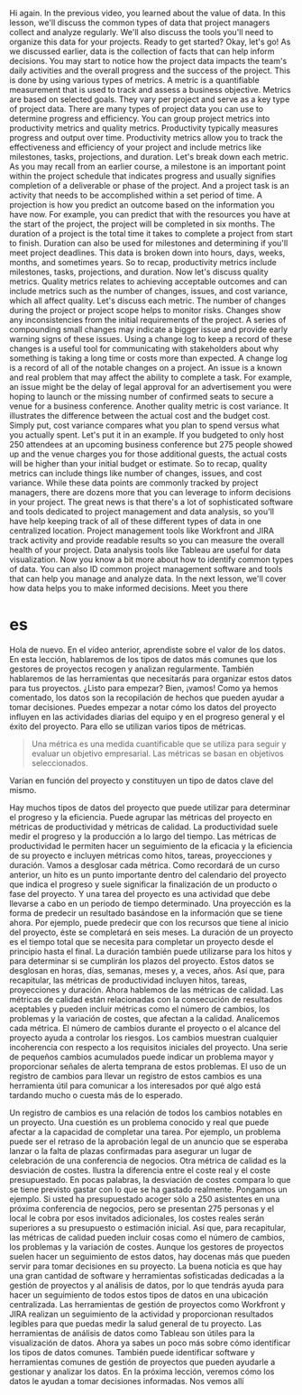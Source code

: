 
Hi again. In the previous video, you learned about the value of data. In this lesson, we'll discuss the common types of data that project managers collect and analyze regularly.
We'll also discuss the tools you'll need to organize this data for your projects. Ready to get started? Okay, let's go!
As we discussed earlier, data is the collection of facts that can help inform decisions. You may start to notice how the project data impacts the team's daily activities and the overall progress and the success of the project.
This is done by using various types of metrics. A metric is a quantifiable measurement that is used to track and assess a business objective. Metrics are based on selected goals. They vary per project and serve as a key type of project data. There are many types of project data you can use to determine progress and efficiency. You can group project metrics into productivity metrics and quality metrics.
Productivity typically measures progress and output over time. Productivity metrics allow you to track the effectiveness and efficiency of your project and include metrics like milestones, tasks, projections, and duration. Let's break down each metric. As you may recall from an earlier course, a milestone is an important point within the project schedule that indicates progress and usually signifies completion of a deliverable or phase of the project. And a project task is an activity that needs to be accomplished within a set period of time. A projection is how you predict an outcome based on the information you have now. For example, you can predict that with the resources you have at the start of the project, the project will be completed in six months.
The duration of a project is the total time it takes to complete a project from start to finish. Duration can also be used for milestones and determining if you'll meet project deadlines.
This data is broken down into hours, days, weeks, months, and sometimes years. So to recap, productivity metrics include milestones, tasks, projections, and duration.
Now let's discuss quality metrics. Quality metrics relates to achieving acceptable outcomes and can include metrics such as the number of changes, issues, and cost variance, which all affect quality.
Let's discuss each metric. The number of changes during the project or project scope helps to monitor risks. Changes show any inconsistencies from the initial requirements of the project.
A series of compounding small changes may indicate a bigger issue and provide early warning signs of these issues. Using a change log to keep a record of these changes is a useful tool for communicating with stakeholders about why something is taking a long time or costs more than expected. A change log is a record of all of the notable changes on a project. An issue is a known and real problem that may affect the ability to complete a task. For example, an issue might be the delay of legal approval for an advertisement you were hoping to launch or the missing number of confirmed seats to secure a venue for a business conference. Another quality metric is cost variance. It illustrates the difference between the actual cost and the budget cost. Simply put, cost variance compares what you plan to spend versus what you actually spent. Let's put it in an example. If you budgeted to only host 250 attendees at an upcoming business conference but 275 people showed up and the venue charges you for those additional guests, the actual costs will be higher than your initial budget or estimate. So to recap, quality metrics can include things like number of changes, issues, and cost variance. While these data points are commonly tracked by project managers, there are dozens more that you can leverage to inform decisions in your project. The great news is that there's a lot of sophisticated software and tools dedicated to project management and data analysis, so you'll have help keeping track of all of these different types of data in one centralized location. Project management tools like Workfront and JIRA track activity and provide readable results so you can measure the overall health of your project. Data analysis tools like Tableau are useful for data visualization. Now you know a bit more about how to identify common types of data. You can also ID common project management software and tools that can help you manage and analyze data.
In the next lesson, we'll cover how data helps you to make informed decisions. Meet you there

# es

Hola de nuevo. En el vídeo anterior, aprendiste sobre el valor de los datos. En esta lección, hablaremos de los tipos de datos más comunes que los gestores de proyectos recogen y analizan regularmente.
También hablaremos de las herramientas que necesitarás para organizar estos datos para tus proyectos. ¿Listo para empezar? Bien, ¡vamos!
Como ya hemos comentado, los datos son la recopilación de hechos que pueden ayudar a tomar decisiones. Puedes empezar a notar cómo los datos del proyecto influyen en las actividades diarias del equipo y en el progreso general y el éxito del proyecto.
Para ello se utilizan varios tipos de métricas.

> Una métrica es una medida cuantificable que se utiliza para seguir y evaluar un objetivo empresarial. Las métricas se basan en objetivos seleccionados.

Varían en función del proyecto y constituyen un tipo de datos clave del mismo.

Hay muchos tipos de datos del proyecto que puede utilizar para determinar el progreso y la eficiencia. Puede agrupar las métricas del proyecto en métricas de productividad y métricas de calidad.
La productividad suele medir el progreso y la producción a lo largo del tiempo. Las métricas de productividad le permiten hacer un seguimiento de la eficacia y la eficiencia de su proyecto e incluyen métricas como hitos, tareas, proyecciones y duración. Vamos a desglosar cada métrica. Como recordará de un curso anterior, un hito es un punto importante dentro del calendario del proyecto que indica el progreso y suele significar la finalización de un producto o fase del proyecto. Y una tarea del proyecto es una actividad que debe llevarse a cabo en un periodo de tiempo determinado. Una proyección es la forma de predecir un resultado basándose en la información que se tiene ahora. Por ejemplo, puede predecir que con los recursos que tiene al inicio del proyecto, éste se completará en seis meses.
La duración de un proyecto es el tiempo total que se necesita para completar un proyecto desde el principio hasta el final. La duración también puede utilizarse para los hitos y para determinar si se cumplirán los plazos del proyecto.
Estos datos se desglosan en horas, días, semanas, meses y, a veces, años. Así que, para recapitular, las métricas de productividad incluyen hitos, tareas, proyecciones y duración.
Ahora hablemos de las métricas de calidad. Las métricas de calidad están relacionadas con la consecución de resultados aceptables y pueden incluir métricas como el número de cambios, los problemas y la variación de costes, que afectan a la calidad.
Analicemos cada métrica. El número de cambios durante el proyecto o el alcance del proyecto ayuda a controlar los riesgos. Los cambios muestran cualquier incoherencia con respecto a los requisitos iniciales del proyecto.
Una serie de pequeños cambios acumulados puede indicar un problema mayor y proporcionar señales de alerta temprana de estos problemas. El uso de un registro de cambios para llevar un registro de estos cambios es una herramienta útil para comunicar a los interesados por qué algo está tardando mucho o cuesta más de lo esperado.

Un registro de cambios es una relación de todos los cambios notables en un proyecto. Una cuestión es un problema conocido y real que puede afectar a la capacidad de completar una tarea. Por ejemplo, un problema puede ser el retraso de la aprobación legal de un anuncio que se esperaba lanzar o la falta de plazas confirmadas para asegurar un lugar de celebración de una conferencia de negocios. Otra métrica de calidad es la desviación de costes. Ilustra la diferencia entre el coste real y el coste presupuestado. En pocas palabras, la desviación de costes compara lo que se tiene previsto gastar con lo que se ha gastado realmente. Pongamos un ejemplo. Si usted ha presupuestado acoger sólo a 250 asistentes en una próxima conferencia de negocios, pero se presentan 275 personas y el local le cobra por esos invitados adicionales, los costes reales serán superiores a su presupuesto o estimación inicial. Así que, para recapitular, las métricas de calidad pueden incluir cosas como el número de cambios, los problemas y la variación de costes. Aunque los gestores de proyectos suelen hacer un seguimiento de estos datos, hay docenas más que pueden servir para tomar decisiones en su proyecto. La buena noticia es que hay una gran cantidad de software y herramientas sofisticadas dedicadas a la gestión de proyectos y al análisis de datos, por lo que tendrás ayuda para hacer un seguimiento de todos estos tipos de datos en una ubicación centralizada. Las herramientas de gestión de proyectos como Workfront y JIRA realizan un seguimiento de la actividad y proporcionan resultados legibles para que puedas medir la salud general de tu proyecto. Las herramientas de análisis de datos como Tableau son útiles para la visualización de datos. Ahora ya sabes un poco más sobre cómo identificar los tipos de datos comunes. También puede identificar software y herramientas comunes de gestión de proyectos que pueden ayudarle a gestionar y analizar los datos.
En la próxima lección, veremos cómo los datos le ayudan a tomar decisiones informadas. Nos vemos allí